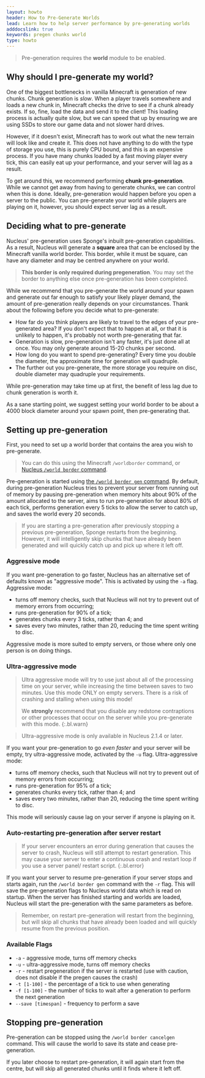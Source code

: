 ```yaml
---
layout: howto
header: How to Pre-Generate Worlds
lead: Learn how to help server performance by pre-generating worlds
adddocslink: true
keywords: pregen chunks world
type: howto
---
```


> Pre-generation requires the **world** module to be enabled.

## Why should I pre-generate my world?

One of the biggest bottlenecks in vanilla Minecraft is generation of new chunks. Chunk generation is _slow_. When a player
travels somewhere and loads a new chunk in, Minecraft checks the drive to see if a chunk already exists. If so, fine, load 
the data and send it to the client! This loading process is actually quite slow, but we can speed that up by ensuring we are
using SSDs to store our game data and not slower hard drives.
 
However, if it doesn't exist, Minecraft has to work out what the new terrain will look like and create it. This does not 
have anything to do with the type of storage you use, this is purely CPU bound, and this is an expensive process. If 
you have many chunks loaded by a fast moving player every tick, this can easily eat up your performance, and your
server will lag as a result.

To get around this, we recommend performing **chunk pre-generation**. While we cannot get away from having to generate
chunks, we can control when this is done. Ideally, pre-generation would happen before you open a server to the public.
You can pre-generate your world while players are playing on it, however, you should expect server lag as a result.

## Deciding what to pre-generate

Nucleus' pre-generation uses Sponge's inbuilt pre-generation capabilities. As a result, Nucleus will generate a **square**
area that can be enclosed by the Minecraft vanilla world border. This border, while it must be square, can have any
diameter and may be centred anywhere on your world. 

> **This border is only required during pregeneration**. You may set the border to anything else once pre-generation has
been completed.

While we recommend that you pre-generate the world around your spawn and generate out far enough to satisfy your likely
player demand, the amount of pre-generation really depends on your circumstances. Thank about the following 
before you decide what to pre-generate:

* How far do you think players are likely to travel to the edges of your pre-generated area? If you don't expect that to
  happen at all, or that it is unlikely to happen, it's probably not worth pre-generating that far.
* Generation is slow, pre-generation isn't any faster, it's just done all at once. You may only generate around 15-20
  chunks per second.
* How long do you want to spend pre-generating? Every time you double the diameter, the approximate time for generation
  will quadruple.
* The further out you pre-generate, the more storage you require on disc, double diameter may quadruple your requirements.

While pre-generation may take time up at first, the benefit of less lag due to chunk generation is worth it.

As a sane starting point, we suggest setting your world border to be about a 4000 block diameter around your spawn point,
then pre-generating that.

## Setting up pre-generation

First, you need to set up a world border that contains the area you wish to pre-generate.
 
> You can do this using the Minecraft `/worldborder` command, or [Nucleus `/world border` command](../commands2.html#world-border).

Pre-generation is started using [the `/world border gen` command](../commands2.html#world-border-gen). By default, during 
pre-generation Nucleus tries to prevent your server from running out of memory by pausing pre-generation when memory hits 
about 90% of the amount allocated to the server, aims to run pre-generation for about 80% of each tick, performs generation
every 5 ticks to allow the server to catch up, and saves the world every 20 seconds.

> If you are starting a pre-generation after previously stopping a previous pre-generation, Sponge restarts from the beginning.
> However, it will intelligently skip chunks that have already been generated and will quickly catch up and pick up where it left
> off.   

### Aggressive mode

If you want pre-generation to go faster, Nucleus has an alternative set of defaults known as "aggressive mode". This is 
activated by using the `-a` flag. Aggressive mode:

* turns off memory checks, such that Nucleus will not try to prevent out of memory errors from occurring;
* runs pre-generation for 90% of a tick;
* generates chunks every 3 ticks, rather than 4; and
* saves every two minutes, rather than 20, reducing the time spent writing to disc.

Aggressive mode is more suited to empty servers, or those where only one person is on doing things.

### Ultra-aggressive mode

> Ultra aggressive mode will try to use just about all of the processing time on your server, while increasing the time
> between saves to two minutes. Use this mode ONLY on empty servers. There is a risk of crashing and stalling when using
> this mode!
> 
> We **strongly** recommend that you disable any redstone contraptions or other processes that occur on the server while
> you pre-generate with this mode.
{:.bl.warn}

> Ultra-aggressive mode is only available in Nucleus 2.1.4 or later. 

If you want your pre-generation to go _even faster_ and your server will be empty, try ultra-aggressive mode, activated by
the `-u` flag. Ultra-aggressive mode:

* turns off memory checks, such that Nucleus will not try to prevent out of memory errors from occurring;
* runs pre-generation for 95% of a tick;
* generates chunks every tick, rather than 4; and
* saves every two minutes, rather than 20, reducing the time spent writing to disc.

This mode will seriously cause lag on your server if anyone is playing on it. 

### Auto-restarting pre-generation after server restart

> If your server encounters an error during generation that causes the server to crash, Nucleus will still attempt to
> restart generation. This may cause your server to enter a continuous crash and restart loop if you use a server panel/
> restart script.
{:.bl.error}

If you want your server to resume pre-generation if your server stops and starts again, run the `/world border gen` command
with the `-r` flag. This will save the pre-generation flags to Nucleus world data which is read on startup. When the server
has finished starting and worlds are loaded, Nucleus will start the pre-generation with the same parameters as before.

> Remember, on restart pre-generation will restart from the beginning, but will skip all chunks that have already been loaded
> and will quickly resume from the previous position.

### Available Flags

* `-a` - aggressive mode, turns off memory checks
* `-u` - ultra-aggressive mode, turns off memory checks
* `-r` - restart pregeneration if the server is restarted (use with caution, does not disable if the pregen causes the crash)
* `-t [1-100]` - the percentage of a tick to use when generating
* `-f [1-100]` - the number of ticks to wait after a generation to perform the next generation
* `--save [timespan]` - frequency to perform a save

## Stopping pre-generation

Pre-generation can be stopped using the `/world border cancelgen` command. This will cause the world to save its state and
cease pre-generation.

If you later choose to restart pre-generation, it will again start from the centre, but will skip all generated chunks until
it finds where it left off.

